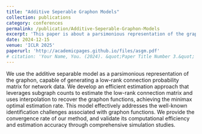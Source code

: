 ```yaml
---
title: "Additive Seperable Graphon Models"
collection: publications
category: conferences
permalink: /publication/Additive-Seperable-Graphon-Models
excerpt: 'This paper is about a parsimonious representation of the graphon, capable of generating a low-rank connection probability matrix for network data.'
date: 2024-12-15
venue: 'ICLR 2025'
paperurl: 'http://academicpages.github.io/files/asgm.pdf'
# citation: 'Your Name, You. (2024). &quot;Paper Title Number 3.&quot; <i>GitHub Journal of Bugs</i>. 1(3).'
---
```


We use the additive separable model as a parsimonious representation of the graphon, capable of generating a low-rank connection probability matrix for network data. We develop an efficient estimation approach that leverages subgraph counts to estimate the low-rank connection matrix and uses interpolation to recover the graphon functions, achieving the minimax optimal estimation rate. This model effectively addresses the well-known identification challenges associated with graphon functions. We provide the convergence rate of our method, and validate its computational efficiency and estimation accuracy through comprehensive simulation studies.
